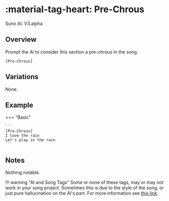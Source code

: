 # :material-tag-heart: Pre-Chrous

<span class="suno-version">Suno AI: V3.alpha</span>

## Overview

Prompt the AI to consider this section a pre-chrous in the song.

```
[Pre-Chrous]
```

## Variations

None.

## Example

=== "Basic"

    ```
    [Pre-Chrous]
    I love the rain
    Let's play in the rain
    ```

## Notes

Nothing notable.

!!! warning "AI and Song Tags"
    Some or none of these tags, may or may not work in your song project. Sometimes this is due to the style of the song, or just pure hallucination on the AI's part. For more information see [this link](https://github.com/develephant/suno-songtags).